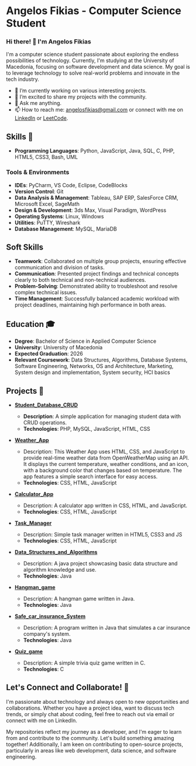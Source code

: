 # Angelos Fikias - Computer Science Student

### Hi there! 👋 I'm Angelos Fikias

I'm a computer science student passionate about exploring the endless possibilities of technology. Currently, I'm studying at the University of Macedonia, focusing on software development and data science. My goal is to leverage technology to solve real-world problems and innovate in the tech industry.

- 🌱 I’m currently working on various interesting projects.
- 🔭 I’m excited to share my projects with the community.
- 💬 Ask me anything.
- 📫 How to reach me: [angelosfikias@gmail.com](mailto:angelosfikias@gmail.com) or connect with me on [LinkedIn](https://www.linkedin.com/in/angelos-fikias-bb2761294/) or [LeetCode](https://leetcode.com/u/angelosfikias/).

## Skills 🚀
- **Programming Languages**: Python, JavaScript, Java, SQL, C, PHP, HTML5, CSS3, Bash, UML

### Tools & Environments
- **IDEs**: PyCharm, VS Code, Eclipse, CodeBlocks
- **Version Control**: Git
- **Data Analysis & Management**: Tableau, SAP ERP, SalesForce CRM, Microsoft Excel, SageMath
- **Design & Development**: 3ds Max, Visual Paradigm, WordPress
- **Operating Systems**: Linux, Windows
- **Utilities**: PuTTY, Wireshark
- **Database Management**: MySQL, MariaDB

## Soft Skills

- **Teamwork**: Collaborated on multiple group projects, ensuring effective communication and division of tasks.
- **Communication**: Presented project findings and technical concepts clearly to both technical and non-technical audiences.
- **Problem-Solving**: Demonstrated ability to troubleshoot and resolve complex technical issues.
- **Time Management**: Successfully balanced academic workload with project deadlines, maintaining high performance in both areas.

## Education 🎓

- **Degree**: Bachelor of Science in Applied Computer Science
- **University**: University of Macedonia
- **Expected Graduation**: 2026
- **Relevant Coursework**: Data Structures, Algorithms, Database Systems, Software Engineering, Networks, OS and Architecture, Marketing, System design and implementation, System security, HCI basics

## Projects 🌟

- **[Student_Database_CRUD](https://github.com/AngelosFikias0/Student_Database_CRUD)**
  - **Description**: A simple application for managing student data with CRUD operations.
  - **Technologies**: PHP, MySQL, JavaScript, HTML, CSS

- **[Weather_App](https://github.com/AngelosFikias0/Weather_App)**
  - Description: This Weather App uses HTML, CSS, and JavaScript to provide real-time weather data from OpenWeatherMap using an API. It displays the current temperature, weather conditions, and an icon, with a background color that changes based on temperature. The app features a simple search interface for easy access.
  - **Technologies**: CSS, HTML, JavaScript

- **[Calculator_App](https://github.com/AngelosFikias0/Calculator_App)**
  - Description: A calculator app written in CSS, HTML, and JavaScript.
  - **Technologies**: CSS, HTML, JavaScript

- **[Task_Manager](https://github.com/AngelosFikias0/Task_Manager)**
  - Description: Simple task manager written in HTML5, CSS3 and JS
  - **Technologies**: CSS, HTML, JavaScript

- **[Data_Structures_and_Algorithms](https://github.com/AngelosFikias0/Data_Structures_and_Algorithms)**
  - Description: A java project showcasing basic data structure and algorithm knowledge and use.
  - **Technologies**: Java
  
- **[Hangman_game](https://github.com/AngelosFikias0/Hangman_game)**
  - Description: A hangman game written in Java.
  - **Technologies**: Java

- **[Safe_car_insurance_System](https://github.com/AngelosFikias0/Safe_car_insurance_System)**
  - Description: A program written in Java that simulates a car insurance company's system.
  - **Technologies**: Java

- **[Quiz_game](https://github.com/AngelosFikias0/Quiz_game)**
  - Description: A simple trivia quiz game written in C.
  - **Technologies**: C

## Let's Connect and Collaborate! 🤝

I'm passionate about technology and always open to new opportunities and collaborations. Whether you have a project idea, want to discuss tech trends, or simply chat about coding, feel free to reach out via email or connect with me on LinkedIn.

My repositories reflect my journey as a developer, and I'm eager to learn from and contribute to the community. Let's build something amazing together! Additionally, I am keen on contributing to open-source projects, particularly in areas like web development, data science, and software engineering.
